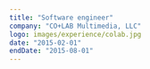 ```yaml
---
title: "Software engineer"
company: "CO+LAB Multimedia, LLC"
logo: images/experience/colab.jpg
date: "2015-02-01"
endDate: "2015-08-01"
---
```


